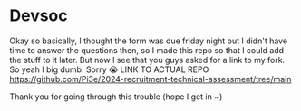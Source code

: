 # Devsoc
Okay so basically, I thought the form was due friday night but I didn't have time to answer the questions then, so I made this repo so that I could add the stuff to it later. But now I see that you guys asked for a link to my fork. So yeah I big dumb. Sorry 😭
LINK TO ACTUAL REPO
https://github.com/Pi3e/2024-recruitment-technical-assessment/tree/main



Thank you for going through this trouble (hope I get in ~)

